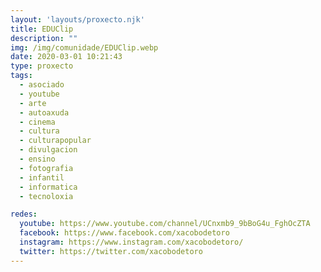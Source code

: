```yaml
---
layout: 'layouts/proxecto.njk'
title: EDUClip
description: ""
img: /img/comunidade/EDUClip.webp
date: 2020-03-01 10:21:43
type: proxecto
tags:
  - asociado
  - youtube
  - arte
  - autoaxuda
  - cinema
  - cultura
  - culturapopular
  - divulgacion
  - ensino
  - fotografia
  - infantil
  - informatica
  - tecnoloxia

redes:
  youtube: https://www.youtube.com/channel/UCnxmb9_9bBoG4u_FghOcZTA
  facebook: https://www.facebook.com/xacobodetoro
  instagram: https://www.instagram.com/xacobodetoro/
  twitter: https://twitter.com/xacobodetoro
---
```

